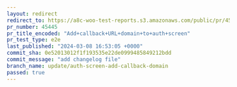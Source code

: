 ```yaml
---
layout: redirect
redirect_to: https://a8c-woo-test-reports.s3.amazonaws.com/public/pr/45445/e2e/index.html
pr_number: 45445
pr_title_encoded: "Add+callback+URL+domain+to+auth+screen"
pr_test_type: e2e
last_published: "2024-03-08 16:53:05 +0000"
commit_sha: 0e52013012f1f193535e22de0999485849212bdd
commit_message: "add changelog file"
branch_name: update/auth-screen-add-callback-domain
passed: true
---
```


